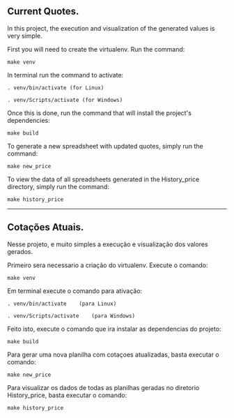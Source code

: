 ## Current Quotes.

In this project, the execution and visualization of the generated values is very simple.

First you will need to create the virtualenv. Run the command:

    make venv

In terminal run the command to activate:

    . venv/bin/activate (for Linux)

    . venv/Scripts/activate (for Windows)

Once this is done, run the command that will install the project's dependencies:

    make build

To generate a new spreadsheet with updated quotes, simply run the command:

    make new_price

To view the data of all spreadsheets generated in the History_price directory, simply run the command:
    
    make history_price

----------------------------------------------------------------------------------------------------

## Cotações Atuais.

Nesse projeto, e muito simples a execução e visualização  dos valores gerados.

Primeiro sera necessario a criação do virtualenv. Execute o comando:

    make venv

Em terminal execute o comando para ativação:

    . venv/bin/activate    (para Linux)

    . venv/Scripts/activate    (para Windows)

Feito isto, execute o comando que ira instalar as dependencias do projeto:

    make build

Para gerar uma nova planilha com cotaçoes atualizadas, basta executar o comando:

    make new_price

Para visualizar os dados de todas as planilhas geradas no diretorio History_price, 
basta executar o comando:

    make history_price